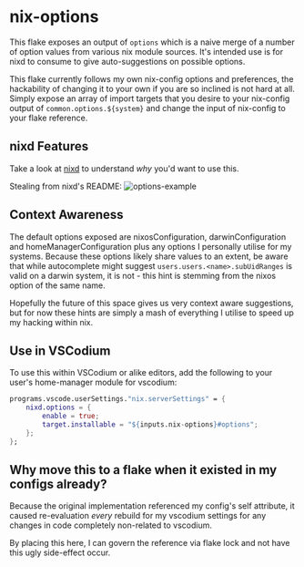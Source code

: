 # nix-options

This flake exposes an output of `options` which is a naive merge of a number of option values from various nix module sources. It's intended use is for nixd to consume to give auto-suggestions on possible options.

This flake currently follows my own nix-config options and preferences, the hackability of changing it to your own if you are so inclined is not hard at all. Simply expose an array of import targets that you desire to your nix-config output of `common.options.${system}` and change the input of nix-config to your flake reference.

## nixd Features

Take a look at [nixd](https://github.com/nix-community/nixd/blob/main/README.md) to understand _why_ you'd want to use this.

Stealing from nixd's README:
![options-example](https://github.com/nix-community/nixd/assets/36667224/43e00a8e-c2e6-4598-b188-f5e95d708256)

## Context Awareness

The default options exposed are nixosConfiguration, darwinConfiguration and homeManagerConfiguration plus any options I personally utilise for my systems. Because these options likely share values to an extent, be aware that while autocomplete might suggest `users.users.<name>.subUidRanges` is valid on a darwin system, it is not - this hint is stemming from the nixos option of the same name.

Hopefully the future of this space gives us very context aware suggestions, but for now these hints are simply a mash of everything I utilise to speed up my hacking within nix.

## Use in VSCodium

To use this within VSCodium or alike editors, add the following to your user's home-manager module for vscodium:

```nix
programs.vscode.userSettings."nix.serverSettings" = {
    nixd.options = {
        enable = true;
        target.installable = "${inputs.nix-options}#options";
    };
};
```

## Why move this to a flake when it existed in my configs already?

Because the original implementation referenced my config's self attribute, it caused re-evaluation _every_ rebuild for my vscodium settings for any changes in code completely non-related to vscodium.

By placing this here, I can govern the reference via flake lock and not have this ugly side-effect occur.
